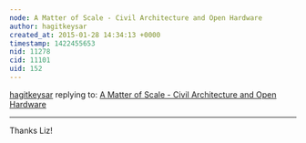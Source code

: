 ```yaml
---
node: A Matter of Scale - Civil Architecture and Open Hardware
author: hagitkeysar
created_at: 2015-01-28 14:34:13 +0000
timestamp: 1422455653
nid: 11278
cid: 11101
uid: 152
---
```




[hagitkeysar](../profile/hagitkeysar) replying to: [A Matter of Scale - Civil Architecture and Open Hardware](../notes/hagitkeysar/10-19-2014/a-matter-of-scale-civil-architecture-and-open-hardware)

----
Thanks Liz!